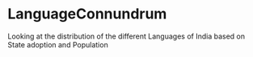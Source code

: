 # LanguageConnundrum
Looking at the distribution of the different Languages of India based on State adoption and Population

